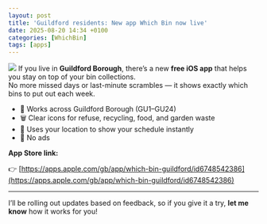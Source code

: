 ```yaml
---
layout: post
title: 'Guildford residents: New app Which Bin now live'
date: 2025-08-20 14:34 +0100
categories: [WhichBin]
tags: [apps]
---
```

![][image-1]
If you live in **Guildford Borough**, there’s a new **free iOS app** that helps you stay on top of your bin collections.  
No more missed days or last-minute scrambles — it shows exactly which bins to put out each week.

- 📍 Works across Guildford Borough (GU1–GU24)  
- 🗑️ Clear icons for refuse, recycling, food, and garden waste  
- 📱 Uses your location to show your schedule instantly  
- 🚫 No ads  

**App Store link:**  

👉 [https://apps.apple.com/gb/app/which-bin-guildford/id6748542386](https://apps.apple.com/gb/app/which-bin-guildford/id6748542386)  

---

I’ll be rolling out updates based on feedback, so if you give it a try, **let me know** how it works for you!

[image-1]:	/assets/img/2025-08-20-guildford-residents-new-app-which-bin-now-live/whichbin-promo.png